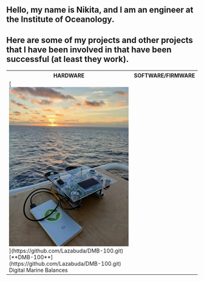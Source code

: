 ## Hello, my name is Nikita, and I am an engineer at the Institute of Oceanology.

## Here are some of my projects and other projects that I have been involved in that have been successful (at least they work).

<table>
<tr>
<th> HARDWARE </th>
<th> SOFTWARE/FIRMWARE </th>
</tr>
   
<tr>
<td>
[<img width="320" src="https://github.com/Lazabuda/DMB-100/blob/main/DMB-100.jpg" />](https://github.com/Lazabuda/DMB-100.git)   
<br/>
[**DMB-100**](https://github.com/Lazabuda/DMB-100.git)
<br/>
Digital Marine Balances

</td>
<td>
